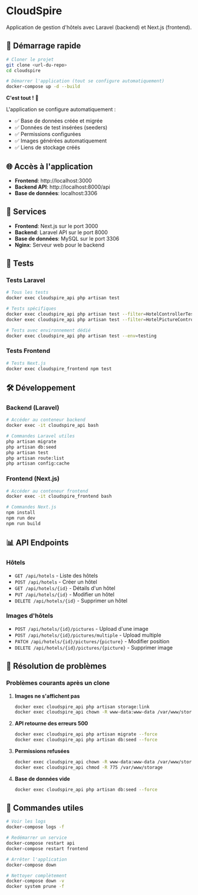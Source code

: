 # CloudSpire

Application de gestion d'hôtels avec Laravel (backend) et Next.js (frontend).

## 🚀 Démarrage rapide

```bash
# Cloner le projet
git clone <url-du-repo>
cd cloudspire

# Démarrer l'application (tout se configure automatiquement)
docker-compose up -d --build
```

**C'est tout !** 🎉 

L'application se configure automatiquement :
- ✅ Base de données créée et migrée
- ✅ Données de test insérées (seeders)
- ✅ Permissions configurées
- ✅ Images générées automatiquement
- ✅ Liens de stockage créés

## 🌐 Accès à l'application

- **Frontend**: http://localhost:3000
- **Backend API**: http://localhost:8000/api
- **Base de données**: localhost:3306

## 🔧 Services

- **Frontend**: Next.js sur le port 3000
- **Backend**: Laravel API sur le port 8000  
- **Base de données**: MySQL sur le port 3306
- **Nginx**: Serveur web pour le backend

## 🧪 Tests

### Tests Laravel
```bash
# Tous les tests
docker exec cloudspire_api php artisan test

# Tests spécifiques
docker exec cloudspire_api php artisan test --filter=HotelControllerTest
docker exec cloudspire_api php artisan test --filter=HotelPictureControllerTest

# Tests avec environnement dédié
docker exec cloudspire_api php artisan test --env=testing
```

### Tests Frontend
```bash
# Tests Next.js
docker exec cloudspire_frontend npm test
```

## 🛠️ Développement

### Backend (Laravel)
```bash
# Accéder au conteneur backend
docker exec -it cloudspire_api bash

# Commandes Laravel utiles
php artisan migrate
php artisan db:seed
php artisan test
php artisan route:list
php artisan config:cache
```

### Frontend (Next.js)
```bash
# Accéder au conteneur frontend
docker exec -it cloudspire_frontend bash

# Commandes Next.js
npm install
npm run dev
npm run build
```

## 📊 API Endpoints

### Hôtels
- `GET /api/hotels` - Liste des hôtels
- `POST /api/hotels` - Créer un hôtel
- `GET /api/hotels/{id}` - Détails d'un hôtel
- `PUT /api/hotels/{id}` - Modifier un hôtel
- `DELETE /api/hotels/{id}` - Supprimer un hôtel

### Images d'hôtels
- `POST /api/hotels/{id}/pictures` - Upload d'une image
- `POST /api/hotels/{id}/pictures/multiple` - Upload multiple
- `PATCH /api/hotels/{id}/pictures/{picture}` - Modifier position
- `DELETE /api/hotels/{id}/pictures/{picture}` - Supprimer image

## 🐛 Résolution de problèmes

### Problèmes courants après un clone

1. **Images ne s'affichent pas**
   ```bash
   docker exec cloudspire_api php artisan storage:link
   docker exec cloudspire_api chown -R www-data:www-data /var/www/storage
   ```

2. **API retourne des erreurs 500**
   ```bash
   docker exec cloudspire_api php artisan migrate --force
   docker exec cloudspire_api php artisan db:seed --force
   ```

3. **Permissions refusées**
   ```bash
   docker exec cloudspire_api chown -R www-data:www-data /var/www/storage
   docker exec cloudspire_api chmod -R 775 /var/www/storage
   ```

4. **Base de données vide**
   ```bash
   docker exec cloudspire_api php artisan db:seed --force
   ```

## 📝 Commandes utiles

```bash
# Voir les logs
docker-compose logs -f

# Redémarrer un service
docker-compose restart api
docker-compose restart frontend

# Arrêter l'application
docker-compose down

# Nettoyer complètement
docker-compose down -v
docker system prune -f
```